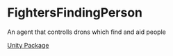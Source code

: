 # FightersFindingPerson
An agent that controlls drons which find and aid people

[Unity Package](https://drive.google.com/file/d/175JpuGU3DNr8byq7lelXMB0A6qP11ZSK/view?usp=sharing)
